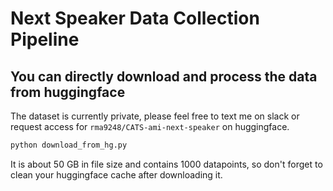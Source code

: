 # Next Speaker Data Collection Pipeline
## You can directly download and process the data from huggingface
The dataset is currently private, please feel free to text me on slack or request access for `rma9248/CATS-ami-next-speaker` on huggingface.
```sh
python download_from_hg.py
```
It is about 50 GB in file size and contains 1000 datapoints, so don't forget to clean your huggingface cache after downloading it.

